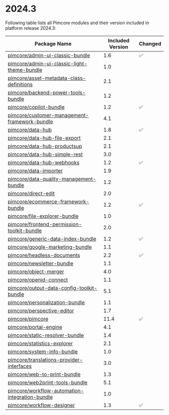 # 2024.3

Following table lists all Pimcore modules and their version included in platform release 2024.3:

| Package Name                                                                                                    | Included Version | Changed | 
|-----------------------------------------------------------------------------------------------------------------|------------------|---------|
| [pimcore/admin-ui-classic-bundle](https://github.com/pimcore/admin-ui-classic-bundle)                            | 1.6              | ✅       | 
| [pimcore/admin-ui-classic-light-theme-bundle](https://github.com/pimcore/ee-admin-ui-classic-light-theme-bundle) | 1.0              |         |
| [pimcore/asset-metadata-class-definitions](https://github.com/pimcore/asset-metadata-class-definitions) | 2.1              |         |
| [pimcore/backend-power-tools-bundle](https://github.com/pimcore/backend-power-tools-bundle)                      | 1.2              |         |
| [pimcore/copilot-bundle](https://github.com/pimcore/copilot-bundle)                                              | 1.2              | ✅       |
| [pimcore/customer-management-framework-bundle](https://github.com/pimcore/customer-data-framework)               | 4.1              |         |
| [pimcore/data-hub](https://github.com/pimcore/data-hub)                                                          | 1.8              | ✅       | 
| [pimcore/data-hub-file-export](https://github.com/pimcore/data-hub-file-export)                                  | 2.1              |         |
| [pimcore/data-hub-productsup](https://github.com/pimcore/data-hub-productsup)                                    | 2.1              |         |
| [pimcore/data-hub-simple-rest](https://github.com/pimcore/data-hub-simple-rest)                                  | 3.0              |         |
| [pimcore/data-hub-webhooks](https://github.com/pimcore/data-hub-webhooks)                                        | 1.2              | ✅       |
| [pimcore/data-importer](https://github.com/pimcore/data-importer)                                                | 1.9              |         | 
| [pimcore/data-quality-management-bundle](https://github.com/pimcore/data-quality-management-bundle)              | 1.2              |         |
| [pimcore/direct-edit](https://github.com/pimcore/direct-edit)                                                    | 2.0              |         | 
| [pimcore/ecommerce-framework-bundle](https://github.com/pimcore/ecommerce-framework-bundle)                      | 1.2              | ✅       |
| [pimcore/file-explorer-bundle](https://github.com/pimcore/file-explorer-bundle)                                  | 1.0              |         |
| [pimcore/frontend-permission-toolkit-bundle](https://github.com/pimcore/frontend-permission-toolkit)             | 2.0              |         |
| [pimcore/generic-data-index-bundle](https://github.com/pimcore/generic-data-index-bundle)                        | 1.2              | ✅       |
| [pimcore/google-marketing-bundle](https://github.com/pimcore/google-marketing-bundle)                            | 1.1              |         |
| [pimcore/headless-documents](https://github.com/pimcore/headless-documents)                                      | 2.2              | ✅       |
| [pimcore/newsletter-bundle](https://github.com/pimcore/newsletter-bundle)                                        | 1.1              |         |
| [pimcore/object-merger](https://github.com/pimcore/object-merger)                                                | 4.0              |         |
| [pimcore/openid-connect](https://github.com/pimcore/openid-connect)                                              | 1.1              |         |
| [pimcore/output-data-config-toolkit-bundle](https://github.com/pimcore/output-data-config-toolkit)               | 5.1              |         |
| [pimcore/personalization-bundle](https://github.com/pimcore/personalization-bundle)                              | 1.1              |         |
| [pimcore/perspective-editor](https://github.com/pimcore/perspective-editor)                                      | 1.7              |         |
| [pimcore/pimcore](https://github.com/pimcore/pimcore)                                                            | 11.4             | ✅       |
| [pimcore/portal-engine](https://github.com/pimcore/portal-engine)                                                | 4.1              |         |
| [pimcore/static-resolver-bundle](https://github.com/pimcore/static-resolver-bundle)                              | 1.4              |         |
| [pimcore/statistics-explorer](https://github.com/pimcore/statistics-explorer)                                    | 2.1              |         |
| [pimcore/system-info-bundle](https://github.com/pimcore/system-info-bundle)                                      | 1.0              |         |
| [pimcore/translations-provider-interfaces](https://github.com/pimcore/translations-provider-interfaces)          | 3.0              |         |
| [pimcore/web-to-print-bundle](https://github.com/pimcore/web-to-print-bundle)                                    | 1.3              |         |
| [pimcore/web2print-tools-bundle](https://github.com/pimcore/web2print-tools)                                     | 5.1              |         |
| [pimcore/workflow-automation-integration-bundle](https://github.com/pimcore/workflow-automation-integration-bundle) | 1.0              |         |
| [pimcore/workflow-designer](https://github.com/pimcore/workflow-designer)                                        | 1.3              | ✅        |
